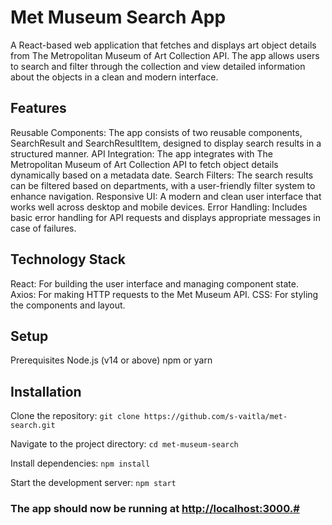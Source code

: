 # Met Museum Search App
A React-based web application that fetches and displays art object details from The Metropolitan Museum of Art Collection API. The app allows users to search and filter through the collection and view detailed information about the objects in a clean and modern interface.

## Features
Reusable Components: The app consists of two reusable components, SearchResult and SearchResultItem, designed to display search results in a structured manner.
API Integration: The app integrates with The Metropolitan Museum of Art Collection API to fetch object details dynamically based on a metadata date.
Search Filters: The search results can be filtered based on departments, with a user-friendly filter system to enhance navigation.
Responsive UI: A modern and clean user interface that works well across desktop and mobile devices.
Error Handling: Includes basic error handling for API requests and displays appropriate messages in case of failures.

## Technology Stack
React: For building the user interface and managing component state.
Axios: For making HTTP requests to the Met Museum API.
CSS: For styling the components and layout.

## Setup
Prerequisites
Node.js (v14 or above)
npm or yarn

## Installation
Clone the repository:
`git clone https://github.com/s-vaitla/met-search.git`

Navigate to the project directory:
`cd met-museum-search`

Install dependencies:
`npm install`

Start the development server:
`npm start`

### The app should now be running at [http://localhost:3000.#](http://localhost:3000.#) 